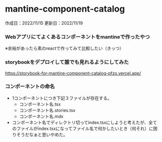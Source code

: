 # mantine-component-catalog

作成日：2022/11/15
更新日：2022/11/19

### Webアプリにてよくあるコンポーネントをmantineで作ったやつ
※余裕があったら素のreactで作ってみて比較したい（きっつ）

### storybookをデプロイして誰でも見れるようにしてみた
https://storybook-for-mantine-component-catalog-pfzo.vercel.app/

### コンポーネントの命名
- 1コンポーネントにつき下記３ファイルが存在する。
  - コンポーネント名.tsx
  - コンポーネント名.stories.tsx
  - コンポーネント名.mdx
- コンポーネント名でディレクトリ切ってindex.tsxにしようと考えたが、全てのファイルがindex.tsxになってファイル名で何かしたいとき（何それ）に困りそうだなぁと思いやめた。